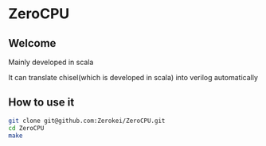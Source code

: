 # ZeroCPU

## Welcome
Mainly developed in scala

It can translate chisel(which is developed in scala) into verilog automatically

## How to use it
```bash
git clone git@github.com:Zerokei/ZeroCPU.git
cd ZeroCPU
make
```
